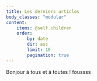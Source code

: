 ```yaml
---
title: Les derniers articles
body_classes: "modular"
content:
    items: @self.children
    order:
        by: date
        dir: asc
        limit: 10
        pagination: true
---
```


Bonjour à tous et à toutes !
foussss